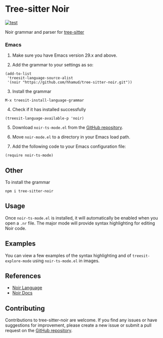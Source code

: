 # Tree-sitter Noir

[![test](https://github.com/hhamud/tree-sitter-noir/actions/workflows/ci.yml/badge.svg)](https://github.com/hhamud/tree-sitter-noir/actions/workflows/ci.yml)

Noir grammar and parser for [tree-sitter](https://tree-sitter.github.io/tree-sitter/)

### Emacs
1. Make sure you have Emacs version 29.x and above.


2. Add the grammar to your settings as so:
``` elisp
(add-to-list
 'treesit-language-source-alist
 '(noir "https://github.com/hhamud/tree-sitter-noir.git"))
```


3. Install the grammar
``` elisp
M-x treesit-install-language-grammar 
```


4. Check if it has installed successfully
``` elisp
(treesit-language-available-p 'noir)
```


5. Download `noir-ts-mode.el` from the [GitHub repository](https://github.com/hhamud/tree-sitter-noir).


6. Move `noir-mode.el` to a directory in your Emacs load path.



7. Add the following code to your Emacs configuration file:

```elisp
(require noir-ts-mode)
```



## Other

To install the grammar

```shell
npm i tree-sitter-noir
```

## Usage

Once `noir-ts-mode.el` is installed, it will automatically be enabled when you open a `.nr` file. The major mode will provide syntax highlighting for editing Noir code.

## Examples
You can view a few examples of the syntax highlighting and of `treesit-explore-mode` using `noir-ts-mode.el` in images.


## References

- [Noir Language](https://github.com/noir-lang/noir)
- [Noir Docs](https://noir-lang.org/)

## Contributing

Contributions to tree-sitter-noir are welcome. If you find any issues or have suggestions for improvement, please create a new issue or submit a pull request on the [GitHub repository](https://github.com/hhamud/tree-sitter-noir).
